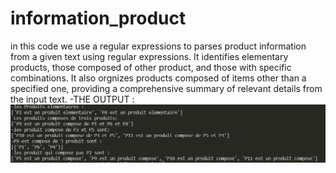 # information_product
in this code we use a regular expressions to parses product information from a given text using regular expressions.
It identifies elementary products, those composed of other product, and those with specific combinations. 
It also orgnizes products composed of items other than a specified one, providing a comprehensive summary of relevant details from the input text.
-THE OUTPUT :
<img src="OutPutOFex1.png">
